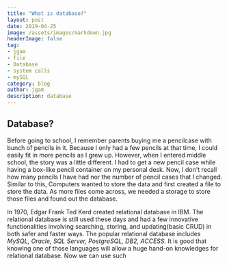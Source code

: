 ```yaml
---
title: "What is database?"
layout: post
date: 2019-04-25
image: /assets/images/markdown.jpg
headerImage: false
tag:
- jgam
- file
- Database
- system calls
- mySQL
category: blog
author: jgam
description: database
---
```


## Database?

Before going to school, I remember parents buying me a pencilcase with bunch of pencils in it. Because I only had a few pencils at that time, I could easily fit in more pencils as I grew up. However, when I entered middle school, the story was a little different. I had to get a new pencil case while having a box-like pencil container on my personal desk. Now, I don't recall how many pencils I have had nor the number of pencil cases that I changed. Similar to this, Computers wanted to store the data and first created a file to store the data. As more files come across, we needed a storage to store those files and found out the database.

In 1970, Edgar Frank Ted Kerd created relational database in IBM. The relational database is still used these days and had a few innovative functionalities involving searching, storing, and updating(basic CRUD) in both safer and faster ways. The popular relational database includes *MySQL, Oracle, SQL Server, PostgreSQL, DB2, ACCESS.* It is good that knowing one of those languages will allow a huge hand-on knowledges for relational database. Now we can use such 